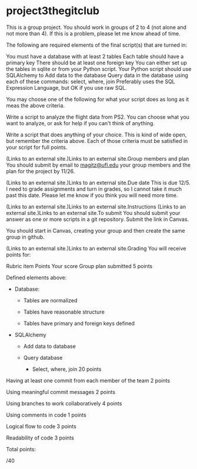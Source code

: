 # project3thegitclub

This is a group project. You should work in groups of 2 to 4 (not alone and not more than 4). If this is a problem, please let me know ahead of time.

The following are required elements of the final script(s) that are turned in:

You must have a database with at least 2 tables
Each table should have a primary key 
There should be at least one foreign key
You can either set up the tables in sqlite or from your Python script.
Your Python script should use SQLAlchemy to
Add data to the database
Query data in the database using each of these commands:
select, where, join
Preferably uses the SQL Expression Language, but OK if you use raw SQL.
 

You may choose one of the following for what your script does as long as it meas the above criteria.

Write a script to analyze the flight data from PS2. You can choose what you want to analyze, or ask for help if you can't think of anything.

Write a script that does anything of your choice. This is kind of wide open, but remember the criteria above. Each of those criteria must be satisfied in your script for full points.

 (Links to an external site.)Links to an external site.Group members and plan
You should submit by email to magitz@ufl.edu your group members and the plan for the project by 11/26.

 (Links to an external site.)Links to an external site.Due date
This is due 12/5. I need to grade assignments and turn in grades, so I cannot take it much past this date. Please let me know if you think you will need more time.

 (Links to an external site.)Links to an external site.Instructions
 (Links to an external site.)Links to an external site.To submit
You should submit your answer as one or more scripts in a git repository. Submit the link in Canvas.

You should start in Canvas, creating your group and then create the same group in github.

 (Links to an external site.)Links to an external site.Grading
You will receive points for:

Rubric item	Points	Your score
Group plan submitted	5 points	

Defined elements above:
* Database:

  * Tables are normalized

  * Tables have reasonable structure

  * Tables have primary and foreign keys defined

* SQLAlchemy 

   * Add data to database

   * Query database

      * Select, where, join
20 points	

Having at least one commit from each member of the team	2 points	

Using meaningful commit messages	2 points	

Using branches to work collaboratively	4 points	

Using comments in code	1 points	

Logical flow to code	3 points	

Readability of code	3 points	

Total points:

/40
